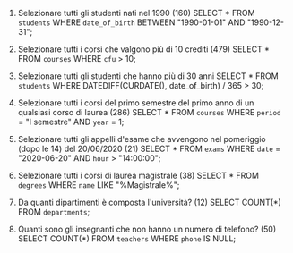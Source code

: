 1. Selezionare tutti gli studenti nati nel 1990 (160)
SELECT *
FROM `students`
WHERE `date_of_birth` BETWEEN "1990-01-01" AND "1990-12-31";

2. Selezionare tutti i corsi che valgono più di 10 crediti (479)
SELECT *
FROM `courses`
WHERE `cfu` > 10;

3. Selezionare tutti gli studenti che hanno più di 30 anni
SELECT *
FROM `students`
WHERE DATEDIFF(CURDATE(), date_of_birth) / 365 > 30;

4. Selezionare tutti i corsi del primo semestre del primo anno di un qualsiasi corso di
laurea (286)
SELECT *
FROM `courses`
WHERE `period` = "I semestre" AND `year` = 1;

5. Selezionare tutti gli appelli d'esame che avvengono nel pomeriggio (dopo le 14) del
20/06/2020 (21)
SELECT *
FROM `exams`
WHERE `date` = "2020-06-20" AND `hour` > "14:00:00";

6. Selezionare tutti i corsi di laurea magistrale (38)
SELECT *
FROM `degrees`
WHERE `name` LIKE "%Magistrale%";

7. Da quanti dipartimenti è composta l'università? (12)
SELECT COUNT(*)
FROM `departments`;

8. Quanti sono gli insegnanti che non hanno un numero di telefono? (50)
SELECT COUNT(*)
FROM `teachers` WHERE `phone` IS NULL;